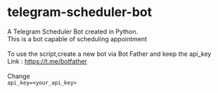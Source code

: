 # telegram-scheduler-bot
A Telegram Scheduler Bot created in Python.
<br/>
This is a bot capable of scheduling appointment
<br/>
<br/>
To use the script,create a new bot via Bot Father and keep the api_key
<br/>
Link : https://t.me/botfather
<br/>
<br/>
Change
<br/>
`api_key=<your_api_key>`
